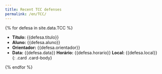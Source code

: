 ```yaml
---
title: Recent TCC defenses
permalink: /en/TCC/
---
```


{% for defesa in site.data.TCC %}

- **Título:** {{defesa.titulo}}
- **Aluno:** {{defesa.aluno}}
- **Orientador:** {{defesa.orientador}}
- **Data:** {{defesa.data}} **Horário:** {{defesa.horario}} **Local:** {{defesa.local}}
{: .card .card-body}

{% endfor %}
